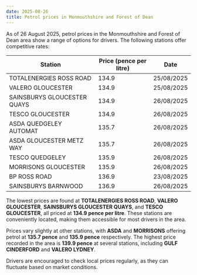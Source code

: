 ```yaml
---
date: 2025-08-26
title: Petrol prices in Monmouthshire and Forest of Dean
---
```


As of 26 August 2025, petrol prices in the Monmouthshire and Forest of Dean area show a range of options for drivers. The following stations offer competitive rates:

| **Station** | **Price (pence per litre)** | **Date** |
|-------------|-----------------------------|----------|
| TOTALENERGIES ROSS ROAD | 134.9 | 25/08/2025 |
| VALERO GLOUCESTER | 134.9 | 25/08/2025 |
| SAINSBURYS GLOUCESTER QUAYS | 134.9 | 26/08/2025 |
| TESCO GLOUCESTER | 134.9 | 26/08/2025 |
| ASDA QUEDGELEY AUTOMAT | 135.7 | 26/08/2025 |
| ASDA GLOUCESTER METZ WAY | 135.7 | 26/08/2025 |
| TESCO QUEDGELEY | 135.9 | 26/08/2025 |
| MORRISONS GLOUCESTER | 135.9 | 26/08/2025 |
| BP ROSS ROAD | 136.9 | 23/08/2025 |
| SAINSBURYS BARNWOOD | 136.9 | 26/08/2025 |

The lowest prices are found at **TOTALENERGIES ROSS ROAD**, **VALERO GLOUCESTER**, **SAINSBURYS GLOUCESTER QUAYS**, and **TESCO GLOUCESTER**, all priced at **134.9 pence per litre**. These stations are conveniently located, making them accessible for most drivers in the area.

Prices vary slightly at other stations, with **ASDA** and **MORRISONS** offering petrol at **135.7 pence** and **135.9 pence** respectively. The highest price recorded in the area is **139.9 pence** at several stations, including **GULF CINDERFORD** and **VALERO LYDNEY**.

Drivers are encouraged to check local prices regularly, as they can fluctuate based on market conditions.
